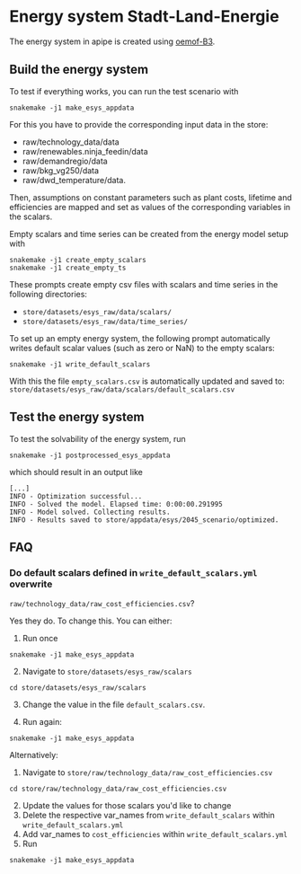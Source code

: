 # Energy system Stadt-Land-Energie

The energy system in apipe is created using
[oemof-B3](https://github.com/rl-institut/oemof-B3).

## Build the energy system

To test if everything works, you can run the test scenario with

```
snakemake -j1 make_esys_appdata
```

For this you have to provide the corresponding input data in the store:

- raw/technology_data/data
- raw/renewables.ninja_feedin/data
- raw/demandregio/data
- raw/bkg_vg250/data
- raw/dwd_temperature/data.

Then, assumptions on constant parameters such as plant costs, lifetime and
efficiencies are mapped and set as values of the corresponding variables in the
scalars.

Empty scalars and time series can be created from the energy model setup with

```
snakemake -j1 create_empty_scalars
snakemake -j1 create_empty_ts
```

These prompts create empty csv files with scalars and time series in the
following directories:

- `store/datasets/esys_raw/data/scalars/`
- `store/datasets/esys_raw/data/time_series/`

To set up an empty energy system, the following prompt automatically writes
default scalar values (such as zero or NaN) to the empty scalars:

```
snakemake -j1 write_default_scalars
```
With this the file `empty_scalars.csv` is automatically updated and saved to:
`store/datasets/esys_raw/data/scalars/default_scalars.csv`

## Test the energy system

To test the solvability of the energy system, run

```
snakemake -j1 postprocessed_esys_appdata
```

which should result in an output like

```
[...]
INFO - Optimization successful...
INFO - Solved the model. Elapsed time: 0:00:00.291995
INFO - Model solved. Collecting results.
INFO - Results saved to store/appdata/esys/2045_scenario/optimized.
```

## FAQ
### Do default scalars defined in `write_default_scalars.yml` overwrite
`raw/technology_data/raw_cost_efficiencies.csv`?

Yes they do.
To change this. You can either:

1) Run once

```
snakemake -j1 make_esys_appdata
```
2) Navigate to `store/datasets/esys_raw/scalars`

```
cd store/datasets/esys_raw/scalars
```

3) Change the value in the file `default_scalars.csv`.

4) Run again:
```
snakemake -j1 make_esys_appdata
```

Alternatively:
1) Navigate to `store/raw/technology_data/raw_cost_efficiencies.csv`
```
cd store/raw/technology_data/raw_cost_efficiencies.csv
```
2) Update the values for those scalars you'd like to change
3) Delete the respective var_names from `write_default_scalars` within `write_default_scalars.yml`
4) Add var_names to `cost_efficiencies` within `write_default_scalars.yml`
5) Run
```
snakemake -j1 make_esys_appdata
```
